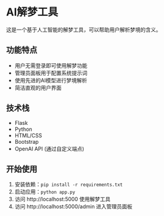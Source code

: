 # AI解梦工具

这是一个基于人工智能的解梦工具，可以帮助用户解析梦境的含义。

## 功能特点

- 用户无需登录即可使用解梦功能
- 管理员面板用于配置系统提示词
- 使用先进的AI模型进行梦境解析
- 简洁直观的用户界面

## 技术栈

- Flask
- Python
- HTML/CSS
- Bootstrap
- OpenAI API (通过自定义端点)

## 开始使用

1. 安装依赖：`pip install -r requirements.txt`
2. 启动应用：`python app.py`
3. 访问 http://localhost:5000 使用解梦工具
4. 访问 http://localhost:5000/admin 进入管理员面板 